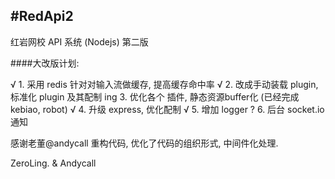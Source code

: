 #RedApi2
---
红岩网校 API 系统 (Nodejs) 第二版

####大改版计划:

 √ 1. 采用 redis 针对对输入流做缓存, 提高缓存命中率 
 √ 2. 改成手动装载 plugin, 标准化 plugin 及其配制
 ing 3. 优化各个 插件, 静态资源buffer化 (已经完成kebiao, robot)
 √ 4. 升级 express, 优化配制
 √ 5. 增加 logger
 ? 6. 后台 socket.io 通知
  
感谢老董@andycall 重构代码, 优化了代码的组织形式, 中间件化处理.

ZeroLing. & Andycall
